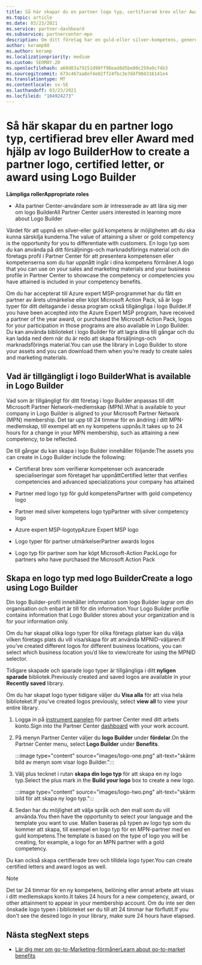 ```yaml
---
title: Så här skapar du en partner logo typ, certifierad brev eller Award med hjälp av logo Builder
ms.topic: article
ms.date: 03/23/2021
ms.service: partner-dashboard
ms.subservice: partnercenter-mpn
description: Om ditt företag har en guld-eller silver-kompetens, genererar du en logo typ som är anpassad för ditt företag eller begär en anpassad bestyrkt verifiering med hjälp av verktyget logo Builder i Partner Center.
author: keramp88
ms.author: keramp
ms.localizationpriority: medium
ms.custom: SEOMAY.20
ms.openlocfilehash: a60d83a79151d90ff98ead8d5be00c259a9cf4b3
ms.sourcegitcommit: 673c467aa8ef4e02ff24fbc3e7d4f904316141e4
ms.translationtype: MT
ms.contentlocale: sv-SE
ms.lasthandoff: 03/23/2021
ms.locfileid: "104924273"
---
```

# <a name="how-to-create-a-partner-logo-certified-letter-or-award-using-logo-builder"></a><span data-ttu-id="da38d-103">Så här skapar du en partner logo typ, certifierad brev eller Award med hjälp av logo Builder</span><span class="sxs-lookup"><span data-stu-id="da38d-103">How to create a partner logo, certified letter, or award using Logo Builder</span></span>

<span data-ttu-id="da38d-104">**Lämpliga roller**</span><span class="sxs-lookup"><span data-stu-id="da38d-104">**Appropriate roles**</span></span>

- <span data-ttu-id="da38d-105">Alla partner Center-användare som är intresserade av att lära sig mer om logo Builder</span><span class="sxs-lookup"><span data-stu-id="da38d-105">All Partner Center users interested in learning more about Logo Builder</span></span>

<span data-ttu-id="da38d-106">Värdet för att uppnå en silver-eller guld kompetens är möjligheten att du ska kunna särskilja kunderna.</span><span class="sxs-lookup"><span data-stu-id="da38d-106">The value of attaining a silver or gold competency is the opportunity for you to differentiate with customers.</span></span> <span data-ttu-id="da38d-107">En logo typ som du kan använda på ditt försäljnings-och marknadsförings material och din företags profil i Partner Center för att presentera kompetensen eller kompetenserna som du har uppnått ingår i dina kompetens förmåner.</span><span class="sxs-lookup"><span data-stu-id="da38d-107">A logo that you can use on your sales and marketing materials and your business profile in Partner Center to showcase the competency or competencies you have attained is included in your competency benefits.</span></span> 

<span data-ttu-id="da38d-108">Om du har accepterat till Azure expert MSP-programmet har du fått en partner av årets utmärkelse eller köpt Microsoft Action Pack, så är logo typer för ditt deltagande i dessa program också tillgängliga i logo Builder.</span><span class="sxs-lookup"><span data-stu-id="da38d-108">If you have been accepted into the Azure Expert MSP program, have received a partner of the year award, or purchased the Microsoft Action Pack, logos for your participation in those programs are also available in Logo Builder.</span></span> <span data-ttu-id="da38d-109">Du kan använda biblioteket i logo Builder för att lagra dina till gångar och du kan ladda ned dem när du är redo att skapa försäljnings-och marknadsförings material.</span><span class="sxs-lookup"><span data-stu-id="da38d-109">You can use the library in Logo Builder to store your assets and you can download them when you’re ready to create sales and marketing materials.</span></span> 

## <a name="what-is-available-in-logo-builder"></a><span data-ttu-id="da38d-110">Vad är tillgängligt i logo Builder</span><span class="sxs-lookup"><span data-stu-id="da38d-110">What is available in Logo Builder</span></span>

<span data-ttu-id="da38d-111">Vad som är tillgängligt för ditt företag i logo Builder anpassas till ditt Microsoft Partner Network-medlemskap (MPN).</span><span class="sxs-lookup"><span data-stu-id="da38d-111">What is available to your company in Logo Builder is aligned to your Microsoft Partner Network (MPN) membership.</span></span> <span data-ttu-id="da38d-112">Det tar upp till 24 timmar för en ändring i ditt MPN-medlemskap, till exempel att en ny kompetens uppnås.</span><span class="sxs-lookup"><span data-stu-id="da38d-112">It takes up to 24 hours for a change in your MPN membership, such as attaining a new competency, to be reflected.</span></span>  

<span data-ttu-id="da38d-113">De till gångar du kan skapa i logo Builder innehåller följande:</span><span class="sxs-lookup"><span data-stu-id="da38d-113">The assets you can create in Logo Builder include the following:</span></span>

- <span data-ttu-id="da38d-114">Certifierat brev som verifierar kompetenser och avancerade specialiseringar som företaget har uppnått</span><span class="sxs-lookup"><span data-stu-id="da38d-114">Certified letter that verifies competencies and advanced specializations your company has attained</span></span>

- <span data-ttu-id="da38d-115">Partner med logo typ för guld kompetens</span><span class="sxs-lookup"><span data-stu-id="da38d-115">Partner with gold competency logo</span></span>

- <span data-ttu-id="da38d-116">Partner med silver kompetens logo typ</span><span class="sxs-lookup"><span data-stu-id="da38d-116">Partner with silver competency logo</span></span>

- <span data-ttu-id="da38d-117">Azure expert MSP-logotyp</span><span class="sxs-lookup"><span data-stu-id="da38d-117">Azure Expert MSP logo</span></span>

- <span data-ttu-id="da38d-118">Logo typer för partner utmärkelser</span><span class="sxs-lookup"><span data-stu-id="da38d-118">Partner awards logos</span></span>

- <span data-ttu-id="da38d-119">Logo typ för partner som har köpt Microsoft-Action Pack</span><span class="sxs-lookup"><span data-stu-id="da38d-119">Logo for partners who have purchased the Microsoft Action Pack</span></span>

## <a name="create-a-logo-using-logo-builder"></a><span data-ttu-id="da38d-120">Skapa en logo typ med logo Builder</span><span class="sxs-lookup"><span data-stu-id="da38d-120">Create a logo using Logo Builder</span></span>

<span data-ttu-id="da38d-121">Din logo Builder-profil innehåller information som logo Builder lagrar om din organisation och enbart är till för din information.</span><span class="sxs-lookup"><span data-stu-id="da38d-121">Your Logo Builder profile contains information that Logo Builder stores about your organization and is for your information only.</span></span>

<span data-ttu-id="da38d-122">Om du har skapat olika logo typer för olika företags platser kan du välja vilken företags plats du vill visa/skapa för att använda MPNID-väljaren.</span><span class="sxs-lookup"><span data-stu-id="da38d-122">If you’ve created different logos for different business locations, you can select which business location you’d like to view/create for using the MPNID selector.</span></span>

<span data-ttu-id="da38d-123">Tidigare skapade och sparade logo typer är tillgängliga i ditt **nyligen sparade** bibliotek.</span><span class="sxs-lookup"><span data-stu-id="da38d-123">Previously created and saved logos are available in your **Recently saved** library.</span></span>

<span data-ttu-id="da38d-124">Om du har skapat logo typer tidigare väljer du **Visa alla** för att visa hela biblioteket.</span><span class="sxs-lookup"><span data-stu-id="da38d-124">If you’ve created logos previously, select **view all** to view your entire library.</span></span>

1. <span data-ttu-id="da38d-125">Logga in på [instrument panelen](https://partner.microsoft.com/dashboard) för partner Center med ditt arbets konto.</span><span class="sxs-lookup"><span data-stu-id="da38d-125">Sign into the Partner Center [dashboard](https://partner.microsoft.com/dashboard) with your work account.</span></span>

1. <span data-ttu-id="da38d-126">På menyn Partner Center väljer du **logo Builder** under **fördelar**.</span><span class="sxs-lookup"><span data-stu-id="da38d-126">On the Partner Center menu, select **Logo Builder** under **Benefits**.</span></span>
 
   :::image type="content" source="images/logo-one.png" alt-text="skärm bild av menyn som visar logo Builder.":::

3. <span data-ttu-id="da38d-128">Välj plus tecknet i rutan **skapa din logo typ** för att skapa en ny logo typ.</span><span class="sxs-lookup"><span data-stu-id="da38d-128">Select the plus mark in the **Build your logo** box to create a new logo.</span></span>

   :::image type="content" source="images/logo-two.png" alt-text="skärm bild för att skapa ny logo typ.":::

4. <span data-ttu-id="da38d-130">Sedan har du möjlighet att välja språk och den mall som du vill använda.</span><span class="sxs-lookup"><span data-stu-id="da38d-130">You then have the opportunity to select your language and the template you want to use.</span></span> <span data-ttu-id="da38d-131">Mallen baseras på typen av logo typ som du kommer att skapa, till exempel en logo typ för en MPN-partner med en guld kompetens.</span><span class="sxs-lookup"><span data-stu-id="da38d-131">The template is based on the type of logo you will be creating, for example, a logo for an MPN partner with a  gold competency.</span></span>

<span data-ttu-id="da38d-132">Du kan också skapa certifierade brev och tilldela logo typer.</span><span class="sxs-lookup"><span data-stu-id="da38d-132">You can create certified letters and award logos as well.</span></span>

>[!NOTE]
><span data-ttu-id="da38d-133">Det tar 24 timmar för en ny kompetens, belöning eller annat arbete att visas i ditt medlemskaps konto.</span><span class="sxs-lookup"><span data-stu-id="da38d-133">It takes 24 hours for a new competency, award, or other attainment to appear in your membership account.</span></span> <span data-ttu-id="da38d-134">Om du inte ser den önskade logo typen i biblioteket ser du till att 24 timmar har förflutit.</span><span class="sxs-lookup"><span data-stu-id="da38d-134">If you don't see the desired logo in your library, make sure 24 hours have elapsed.</span></span>

## <a name="next-steps"></a><span data-ttu-id="da38d-135">Nästa steg</span><span class="sxs-lookup"><span data-stu-id="da38d-135">Next steps</span></span>

- [<span data-ttu-id="da38d-136">Lär dig mer om go-to-Marketing-förmåner</span><span class="sxs-lookup"><span data-stu-id="da38d-136">Learn about go-to-market benefits</span></span>](mpn-learn-about-go-to-market-benefits.md)
